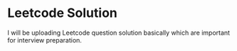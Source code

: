 # Leetcode Solution

I will be uploading Leetcode question solution basically which are important for interview preparation. 
